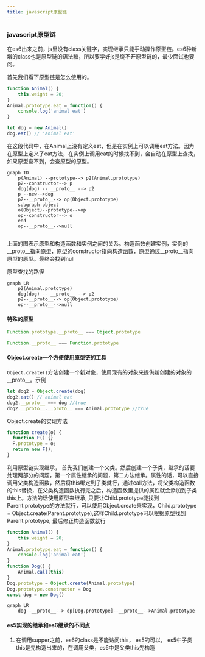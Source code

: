 ```yaml
---
title: javascript原型链
---
```

### javascript原型链
在es6出来之前，js里没有class关键字，实现继承只能手动操作原型链。es6种新增的class也是原型链的语法糖，所以要学好js是绕不开原型链的，最少面试也要问。

首先我们看下原型链是怎么使用的。
```javascript
function Animal() {
    this.weight = 20;
}
Animal.prototype.eat = function() {
    console.log('animal eat')
}

let dog = new Animal()
dog.eat() // 'animal eat'
```
在这段代码中，在Animal上没有定义eat，但是在实例上可以调用eat方法。因为在原型上定义了eat方法，在实例上调用eat的时候找不到，会自动在原型上查找，如果原型查不到，会查原型的原型。

```mermaid
graph TD
    p(Animal) --prototype--> p2(Animal.prototype)
    p2--constructor--> p
    dog(dog) -- __proto__ --> p2
    p --new-->dog
    p2--__proto__--> op(Object.prototype)
    subgraph object
    o(Object)--prototype-->op
    op--constructor--> o
    end
    op--__proto__-->null


```
上面的图表示原型和构造函数和实例之间的关系。构造函数创建实例，实例的__proto__指向原型，原型的constructor指向构造函数，原型通过__proto__指向原型的原型。最终会找到null

原型查找的路径
```mermaid
graph LR
    p2(Animal.prototype)
    dog(dog) -- __proto__ --> p2
    p2--__proto__--> op(Object.prototype)
    op--__proto__-->null
```

#### 特殊的原型

```javascript
Function.prototype.__proto__ === Object.prototype 

Function.__proto__ === Function.prototype
```

#### Object.create一个方便使用原型链的工具
`Object.create()`方法创建一个新对象，使用现有的对象来提供新创建的对象的__proto__。示例
```javascript
let dog2 = Object.create(dog)
dog2.eat() // animal eat
dog2.__proto__ === dog //true
dog2.__proto__.__proto__ === Animal.prototype //true
```
Object.create的实现方法
```javascript
function create(o) {
  function F() {}
  F.prototype = o;
  return new F();
}
```
利用原型链实现继承， 首先我们创建一个父类。然后创建一个子类，继承的话要处理两部分的问题，第一个属性继承的问题，第二方法继承。属性的话，可以直接调用父类构造函数，然后将this绑定到子类就行，通过call方法，将父类构造函数的this替换，在父类构造函数执行完之后，构造函数里提供的属性就会添加到子类this上。方法的话使用原型来继承, 只要让Child.prototype能找到Parent.prototype的方法就行，可以使用Object.create来实现，Child.prototype = Object.create(Parent.prototype),这样Child.prototype可以根据原型找到Parent.prototype, 最后修正构造函数就行
```javascript
function Animal() {
    this.weight = 20;
}
Animal.prototype.eat = function() {
    console.log('animal eat')
}
function Dog() {
    Animal.call(this)
}
Dog.prototype = Object.create(Animal.prototype)
Dog.prototype.constructor = Dog
const dog = new Dog()
```
```mermaid
graph LR
    dog--__proto__--> dp[Dog.prototype]--__proto__-->Animal.prototype
```

#### es5实现的继承和es6继承的不同点
1. 在调用supper之前，es6的class是不能访问this， es5的可以， es5中子类this是先构造出来的，在调用父类，es6中是父类this先构造